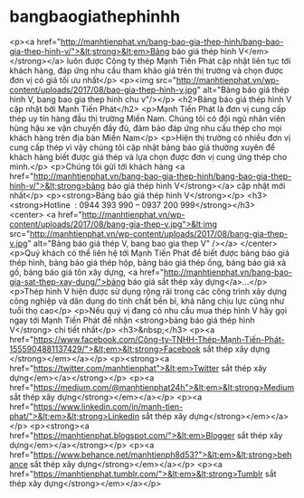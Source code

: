 # bangbaogiathephinhh
&lt;p>&lt;a href="http://manhtienphat.vn/bang-bao-gia-thep-hinh/bang-bao-gia-thep-hinh-v/">&lt;strong>&lt;em>Bảng báo giá thép hình V&lt;/em>&lt;/strong>&lt;/a> luôn được Công ty thép Mạnh Tiến Phát cập nhật liên tục tới khách hàng, đáp ứng nhu cầu tham khảo giá trên thị trường và chọn được đơn vị có giá tối ưu nhất&lt;/p> &lt;p>&lt;img src="http://manhtienphat.vn/wp-content/uploads/2017/08/bao-gia-thep-hinh-v.jpg" alt="Bảng báo giá thép hình V, bang bao gia thep hinh chu v"/>&lt;/p> &lt;h2>Bảng báo giá thép hình V cập nhật bởi Mạnh Tiến Phát&lt;/h2> &lt;p>Mạnh Tiến Phát là đơn vị cung cấp thép uy tín hàng đầu thị trường Miền Nam. Chúng tôi có đội ngũ nhân viên hùng hậu xe vận chuyển đầy đủ, đảm bảo đáp ứng nhu cầu thép cho mọi khách hàng trên địa bàn Miền Nam&lt;/p> &lt;p>Hiện thị trường có nhiều đơn vị cung cấp thép vì vậy chúng tôi cập nhật bảng báo giá thường xuyên để khách hàng biết được giá thép và lựa chọn được đơn vị cung ứng thép cho mình.&lt;/p> &lt;p>Chúng tôi gửi tới khách hàng &lt;a href="http://manhtienphat.vn/bang-bao-gia-thep-hinh/bang-bao-gia-thep-hinh-v/">&lt;strong>bảng báo giá thép hình V&lt;/strong>&lt;/a> cập nhật mới nhất&lt;/p> &lt;p>&lt;strong>Bảng báo giá thép hình V&lt;/strong>&lt;/p> &lt;h3>&lt;strong>Hotline  : 0944 393 990 – 0937 200 999&lt;/strong>&lt;/h3>   &lt;center>   &lt;a href="http://manhtienphat.vn/wp-content/uploads/2017/08/bang-gia-thep-v.jpg">&lt;img src="http://manhtienphat.vn/wp-content/uploads/2017/08/bang-gia-thep-v.jpg" alt="Bảng báo giá thép V, bang bao gia thep V" />&lt;/a> &lt;/center> &lt;p>Quý khách có thể liên hệ tới Mạnh Tiến Phát để biết được bảng báo giá thép hình, bảng báo giá thép hộp, bảng báo giá thép ống, bảng báo giá xà gồ, bảng báo giá tôn xây dựng, &lt;a href="http://manhtienphat.vn/bang-bao-gia-sat-thep-xay-dung/">bảng báo giá sắt thép xây dựng&lt;/a>...&lt;/p> &lt;p>Thép hình V hiện được sử dụng rộng rãi trong các công trình xây dựng công nghiệp và dân dụng do tính chất bền bỉ, khả năng chịu lực cũng như tuổi thọ cao&lt;/p> &lt;p>Nếu quý vị đang có nhu cầu mua thép hình V hãy gọi ngay tới Mạnh Tiến Phát để nhận &lt;strong>bảng báo giá thép hình V&lt;/strong> chi tiết nhất&lt;/p> &lt;h3>&amp;nbsp;&lt;/h3> &lt;p>&lt;a href="https://www.facebook.com/Công-ty-TNHH-Thép-Mạnh-Tiến-Phát-1555904881137429/">&lt;em>&lt;strong>Facebook sắt thép xây dựng &lt;/strong>&lt;/em>&lt;/a>&lt;/p> &lt;p>&lt;strong>&lt;a href="https://twitter.com/manhtienphat">&lt;em>Twitter sắt thép xây dựng&lt;/em>&lt;/a>&lt;/strong>&lt;/p> &lt;p>&lt;a href="https://medium.com/@manhtienphat24h">&lt;em>&lt;strong>Medium sắt thép xây dựng&lt;/strong>&lt;/em>&lt;/a>&lt;/p> &lt;p>&lt;a href="https://www.linkedin.com/in/manh-tien-phat/">&lt;em>&lt;strong>Linkedin sắt thép xây dựng&lt;/strong>&lt;/em>&lt;/a>&lt;/p> &lt;p>&lt;strong>&lt;a href="https://manhtienphat.blogspot.com/">&lt;em>Blogger sắt thép xây dựng&lt;/em>&lt;/a>&lt;/strong>&lt;/p> &lt;p>&lt;a href="https://www.behance.net/manhtienph8d53?">&lt;em>&lt;strong>behance sắt thép xây dựng&lt;/strong>&lt;/em>&lt;/a>&lt;/p> &lt;p>&lt;a href="https://manhtienphat.tumblr.com/">&lt;em>&lt;strong>Tumblr sắt thép xây dựng&lt;/strong>&lt;/em>&lt;/a>&lt;/p>
